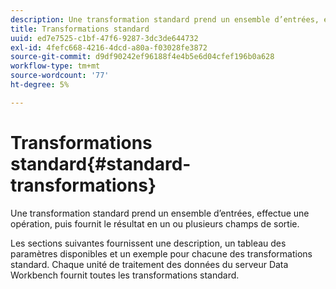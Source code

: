 ```yaml
---
description: Une transformation standard prend un ensemble d’entrées, effectue une opération, puis fournit le résultat en un ou plusieurs champs de sortie.
title: Transformations standard
uuid: ed7e7525-c1bf-47f6-9287-3dc3de644732
exl-id: 4fefc668-4216-4dcd-a80a-f03028fe3872
source-git-commit: d9df90242ef96188f4e4b5e6d04cfef196b0a628
workflow-type: tm+mt
source-wordcount: '77'
ht-degree: 5%

---
```


# Transformations standard{#standard-transformations}

Une transformation standard prend un ensemble d’entrées, effectue une opération, puis fournit le résultat en un ou plusieurs champs de sortie.

Les sections suivantes fournissent une description, un tableau des paramètres disponibles et un exemple pour chacune des transformations standard. Chaque unité de traitement des données du serveur Data Workbench fournit toutes les transformations standard.
